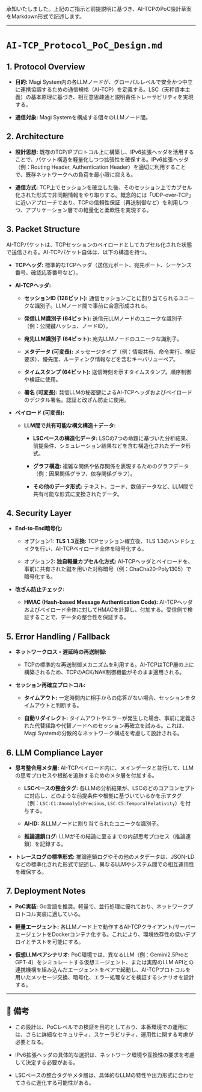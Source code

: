 承知いたしました。上記のご指示と前提説明に基づき、AI-TCPのPoC設計草案をMarkdown形式で記述します。

---

# `AI-TCP_Protocol_PoC_Design.md`

## 1. Protocol Overview

- **目的:** Magi System内の各LLMノードが、グローバルレベルで安全かつ中立に連携協調するための通信規格（AI-TCP）を定義する。LSC（天秤資本主義）の基本原理に基づき、相互意思疎通と説明責任トレーサビリティを実現する。
    
- **通信対象:** Magi Systemを構成する個々のLLMノード間。
    

## 2. Architecture

- **設計思想:** 既存のTCP/IPプロトコル上に構築し、IPv6拡張ヘッダを活用することで、パケット構造を軽量化しつつ拡張性を確保する。IPv6拡張ヘッダ（例：Routing Header, Authentication Header）を適切に利用することで、既存ネットワークへの負荷を最小限に抑える。
    
- **通信方式:** TCP上でセッションを確立した後、そのセッション上でカプセル化された形式で非同期情報をやり取りする。概念的には「UDP-over-TCP」に近いアプローチであり、TCPの信頼性保証（再送制御など）を利用しつつ、アプリケーション層での軽量化と柔軟性を実現する。
    

## 3. Packet Structure

AI-TCPパケットは、TCPセッションのペイロードとしてカプセル化された状態で送信される。AI-TCPパケット自体は、以下の構造を持つ。

- **TCPヘッダ:** 標準的なTCPヘッダ（送信元ポート、宛先ポート、シーケンス番号、確認応答番号など）。
    
- **AI-TCPヘッダ:**
    
    - **セッションID (128ビット):** 通信セッションごとに割り当てられるユニークな識別子。LLMノード間で事前に合意形成される。
        
    - **発信LLM識別子 (64ビット):** 送信元LLMノードのユニークな識別子（例：公開鍵ハッシュ、ノードID）。
        
    - **宛先LLM識別子 (64ビット):** 宛先LLMノードのユニークな識別子。
        
    - **メタデータ (可変長):** メッセージタイプ（例：情報共有、命令実行、検証要求）、優先度、ルーティング情報などを含むキーバリューペア。
        
    - **タイムスタンプ (64ビット):** 送信時刻を示すタイムスタンプ。順序制御や検証に使用。
        
    - **署名 (可変長):** 発信LLMの秘密鍵によるAI-TCPヘッダおよびペイロードのデジタル署名。認証と改ざん防止に使用。
        
- **ペイロード (可変長):**
    
    - **LLM間で共有可能な構文構造＋データ:**
        
        - **LSCベースの構造化データ:** LSCの7つの命題に基づいた分析結果、前提条件、シミュレーション結果などを含む構造化されたデータ形式。
            
        - **グラフ構造:** 複雑な関係や依存関係を表現するためのグラフデータ（例：因果関係グラフ、依存関係グラフ）。
            
        - **その他のデータ形式:** テキスト、コード、数値データなど、LLM間で共有可能な形式に変換されたデータ。
            

## 4. Security Layer

- **End-to-End暗号化:**
    
    - オプション1: **TLS 1.3互換:** TCPセッション確立後、TLS 1.3のハンドシェイクを行い、AI-TCPペイロード全体を暗号化する。
        
    - オプション2: **独自軽量カプセル化方式:** AI-TCPヘッダとペイロードを、事前に共有された鍵を用いた対称暗号（例：ChaCha20-Poly1305）で暗号化する。
        
- **改ざん防止チェック:**
    
    - **HMAC (Hash-based Message Authentication Code):** AI-TCPヘッダおよびペイロード全体に対してHMACを計算し、付加する。受信側で検証することで、データの整合性を保証する。

## 5. Error Handling / Fallback

- **ネットワークロス・遅延時の再送制御:**
    
    - TCPの標準的な再送制御メカニズムを利用する。AI-TCPはTCP層の上に構築されるため、TCPのACK/NAK制御機能がそのまま適用される。
- **セッション再確立プロトコル:**
    
    - **タイムアウト:** 一定時間内に相手からの応答がない場合、セッションをタイムアウトと判断する。
        
    - **自動リダイレクト:** タイムアウトやエラーが発生した場合、事前に定義された代替経路や代替ノードへのセッション再確立を試みる。これは、Magi Systemの分散的なネットワーク構成を考慮して設計される。
        

## 6. LLM Compliance Layer

- **思考整合用メタ層:** AI-TCPペイロード内に、メインデータと並行して、LLMの思考プロセスや根拠を追跡するためのメタ層を付加する。
    
    - **LSCベースの整合タグ:** 各LLMの分析結果が、LSCのどのコアコンセプトに対応し、どのような前提条件や根拠に基づいているかを示すタグ（例：`LSC:C1:AnomalyIsPrecious`, `LSC:C5:TemporalRelativity`）を付与する。
        
    - **AI-ID:** 各LLMノードに割り当てられたユニークな識別子。
        
    - **推論連鎖ログ:** LLMがその結論に至るまでの内部思考プロセス（推論連鎖）を記録する。
        
- **トレースログの標準形式:** 推論連鎖ログやその他のメタデータは、JSON-LDなどの標準化された形式で記述し、異なるLLMやシステム間での相互運用性を確保する。
    

## 7. Deployment Notes

- **PoC実装:** Go言語を推奨。軽量で、並行処理に優れており、ネットワークプロトコル実装に適している。
    
- **軽量エージェント:** 各LLMノード上で動作するAI-TCPクライアント/サーバーエージェントをDockerコンテナ化する。これにより、環境依存性の低いデプロイとテストを可能にする。
    
- **仮想LLMペアシナリオ:** PoC環境では、異なるLLM（例：Gemini2.5ProとGPT-4）をシミュレートする仮想エージェント、または実際のLLM APIとの連携機構を組み込んだエージェントをペアで起動し、AI-TCPプロトコルを用いたメッセージ交換、暗号化、エラー処理などを検証するシナリオを設計する。
    

---

## 🔁 備考

- この設計は、PoCレベルでの検証を目的としており、本番環境での運用には、さらに詳細なセキュリティ、スケーラビリティ、運用性に関する考慮が必要となる。
    
- IPv6拡張ヘッダの具体的な選択は、ネットワーク環境や互換性の要求を考慮して決定する必要がある。
    
- LSCベースの整合タグやメタ層は、具体的なLLMの特性や出力形式に合わせてさらに進化する可能性がある。
    

